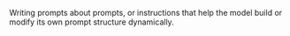 Writing prompts about prompts, or instructions that help the model build or modify its own prompt structure dynamically.